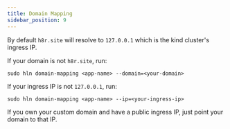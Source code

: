 ```yaml
---
title: Domain Mapping
sidebar_position: 9
---
```


By default `h8r.site` will resolve to `127.0.0.1` which is the kind cluster's ingress IP.

If your domain is not `h8r.site`, run:

```shell
sudo hln domain-mapping <app-name> --domain=<your-domain>
```

If your ingress IP is not `127.0.0.1`, run:

```shell
sudo hln domain-mapping <app-name> --ip=<your-ingress-ip>
```

If you own your custom domain and have a public ingress IP, just point your domain to that IP.
